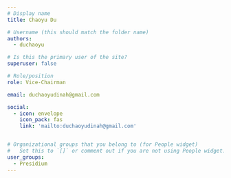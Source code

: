 ```yaml
---
# Display name
title: Chaoyu Du

# Username (this should match the folder name)
authors:
  - duchaoyu

# Is this the primary user of the site?
superuser: false

# Role/position
role: Vice-Chairman

email: duchaoyudinah@gmail.com

social:
  - icon: envelope
    icon_pack: fas
    link: 'mailto:duchaoyudinah@gmail.com'


# Organizational groups that you belong to (for People widget)
#   Set this to `[]` or comment out if you are not using People widget.
user_groups:
  - Presidium
---
```

